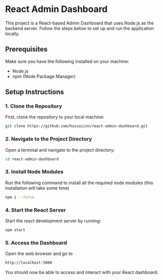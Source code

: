 # React Admin Dashboard

This project is a React-based Admin Dashboard that uses Node.js as the backend server. Follow the steps below to set up and run the application locally.

## Prerequisites

Make sure you have the following installed on your machine:
- Node.js
- npm (Node Package Manager)

## Setup Instructions

### 1. Clone the Repository

First, clone the repository to your local machine:

```bash
git clone https://github.com/hussaiinn/react-admin-dashboard.git
```

### 2. Navigate to the Project Directory

Open a terminal and navigate to the project directory:
```bash
cd react-admin-dashboard
```

### 3. Install Node Modules

Run the following command to install all the required node modules (this installation will take some time)

```bash
npm i --force
```

### 4. Start the React Server

Start the react development server by running:

```bash
npm start
```

### 5. Access the Dashboard

Open the web browser and go to 

```bash
http://localhost:5000
```
You should now be able to access and interact with your React dashboard.
